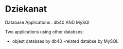 # Dziekanat
Database Applications :  db40   AND   MySQl

Two applications using other databses:
- objest databses by   db40
-related databse by    MySQL
